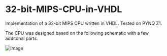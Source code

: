 # 32-bit-MIPS-CPU-in-VHDL
Implementation of a 32-bit MIPS CPU written in VHDL. Tested on PYNQ Z1.

The CPU was designed based on the following schematic with a few additonal parts.

![image](https://user-images.githubusercontent.com/54084895/168534458-5360757a-8562-4580-9e1d-f3106246433f.png)


